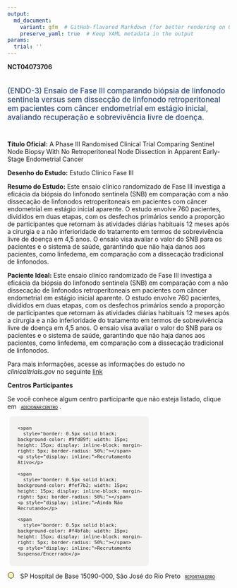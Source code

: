 ```yaml
---
output: 
  md_document:
    variant: gfm  # GitHub-flavored Markdown (for better rendering on GitHub)
    preserve_yaml: true  # Keep YAML metadata in the output
params:
  trial: ''
---
```


**NCT04073706**

<div style="padding: 5px 5px 5px 0px; font-size: 1.20em; font-weight: 500; color: #2E4A7F; text-align: left; margin-bottom: 20px">

(ENDO-3) Ensaio de Fase III comparando biópsia de linfonodo sentinela
versus sem dissecção de linfonodo retroperitoneal em pacientes com
câncer endometrial em estágio inicial, avaliando recuperação e
sobrevivência livre de doença.

</div>

**Título Oficial:** A Phase III Randomised Clinical Trial Comparing
Sentinel Node Biopsy With No Retroperitoneal Node Dissection in Apparent
Early-Stage Endometrial Cancer

**Desenho do Estudo:** Estudo Clinico Fase III

**Resumo do Estudo:** Este ensaio clínico randomizado de Fase III
investiga a eficácia da biópsia do linfonodo sentinela (SNB) em
comparação com a não dissecação de linfonodos retroperitoneais em
pacientes com câncer endometrial em estágio inicial aparente. O estudo
envolve 760 pacientes, divididos em duas etapas, com os desfechos
primários sendo a proporção de participantes que retornam às atividades
diárias habituais 12 meses após a cirurgia e a não inferioridade do
tratamento em termos de sobrevivência livre de doença em 4,5 anos. O
ensaio visa avaliar o valor do SNB para os pacientes e o sistema de
saúde, garantindo que não haja danos aos pacientes, como linfedema, em
comparação com a dissecação tradicional de linfonodos.

**Paciente Ideal:** Este ensaio clínico randomizado de Fase III
investiga a eficácia da biópsia do linfonodo sentinela (SNB) em
comparação com a não dissecação de linfonodos retroperitoneais em
pacientes com câncer endometrial em estágio inicial aparente. O estudo
envolve 760 pacientes, divididos em duas etapas, com os desfechos
primários sendo a proporção de participantes que retornam às atividades
diárias habituais 12 meses após a cirurgia e a não inferioridade do
tratamento em termos de sobrevivência livre de doença em 4,5 anos. O
ensaio visa avaliar o valor do SNB para os pacientes e o sistema de
saúde, garantindo que não haja danos aos pacientes, como linfedema, em
comparação com a dissecação tradicional de linfonodos.

Para mais informações, acesse as informações do estudo no
*clinicaltrials.gov* no seguinte
[link](https://clinicaltrials.gov/ct2/show/NCT04073706)

**Centros Participantes**

Se você conhece algum centro participante que não esteja listado, clique
em
<span style="color: #2E4A7F; margin-left: 2px; padding: 4px; background-color: #f3f2f1; border-radius: 8px; font-weight: 500; font-size: 0.6em"><a
href="https://flazar.shinyapps.io/formsapp?study_nct_id=NCT04073706&amp;location_id=N%2FA&amp;location_full_name=N%2FA&amp;form_type=Adicionar%20Centro"
target="_blank">ADICIONAR CENTRO</a></span>.

<div style="margin-bottom: 8px; margin-left: 5px; padding: 8px; max-width: 300px; background-color: #f3f2f1; border-radius: 8px; font-size: 0.9em">

<div style="margin-left: 10px;">

    <span 
      style="border: 0.5px solid black; background-color: #9fd89f; width: 15px; height: 15px; display: inline-block; margin-right: 5px; border-radius: 50%;"></span>
    <p style="display: inline;">Recrutamento Ativo</p>

</div>

<div style="margin-left: 10px;">

    <span 
      style="border: 0.5px solid black; background-color: #fef7b2; width: 15px; height: 15px; display: inline-block; margin-right: 5px; border-radius: 50%;"></span>
    <p style="display: inline;">Ainda Não Recrutando</p>

</div>

<div style="margin-left: 10px;">

    <span 
      style="border: 0.5px solid black; background-color: #f4bfab; width: 15px; height: 15px; display: inline-block; margin-right: 5px; border-radius: 50%;"></span>
    <p style="display: inline;">Recrutamento Suspenso/Encerrado</p>

</div>

</div>

<div style="margin: 1px;">

<span style="border: 0.5px solid black; display: inline-block; width: 12px; height: 12px; border-radius: 50%; margin-right: 10px; padding-bottom: 0px; background-color: #fef7b2;"></span>
SP Hospital de Base 15090-000, São José do Rio Preto
<span style="color: #2E4A7F; margin-left: 2px; padding: 4px; background-color: #f3f2f1; border-radius: 8px; font-weight: 500; font-size: 0.6em"><a
href="https://flazar.shinyapps.io/formsapp?study_nct_id=NCT04073706&amp;location_id=HOSPITALDEBASESAOJOSEDORIOPRETOSAOPAULO15090000BRAZIL&amp;location_full_name=Hospital%20de%20Base%2C%2015090-000%2C%20S%C3%A3o%20Jos%C3%A9%20do%20Rio%20Preto&amp;form_type=Reportar%20Erro"
target="_blank">REPORTAR ERRO</a></span>

</div>
